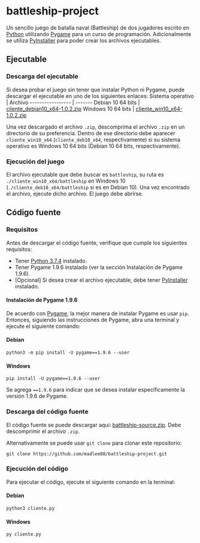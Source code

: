 # battleship-project
Un sencillo juego de batalla naval (Battleship) de dos jugadores escrito en [Python](https://www.python.org/) utilizando [Pygame](https://www.pygame.org/news) para un curso de programación. Adicionalmente se utiliza [PyInstaller](https://www.pyinstaller.org/) para poder crear los archivos ejecutables.

## Ejecutable
### Descarga del ejecutable
Si desea probar el juego sin tener que instalar Python ni Pygame, puede descargar el ejecutable en uno de los siguientes enlaces:
Sistema operativo | Archivo
----------------- | -------
Debian 10 64 bits | [cliente_debian10_x64-1.0.2.zip](https://github.com/madlee08/battleship-project/releases/download/v1.0.2/cliente_deb10_x64.zip)
Windows 10 64 bits | [cliente_win10_x64-1.0.2.zip](https://github.com/madlee08/battleship-project/releases/download/v1.0.2/cliente_win10_x64.zip)

Una vez descargado el archivo `.zip`, descomprima el archivo `.zip` en un directorio de su preferencia. Dentro de ese directorio debe aparecer `cliente_win10_x64` (`cliente_deb10_x64`, respectivamente) si su sistema operativo es Windows 10 64 bits (Debian 10 64 bits, respectivamente).

### Ejecución del juego
El archivo ejecutable que debe buscar es `battleship`, su ruta es `./cliente_win10_x64/battleship` en Windows 10 (`./cliente_deb10_x64/battleship` si es en Debian 10). Una vez encontrado el archivo, ejecute dicho archivo. El juego debe abrirse.

## Código fuente
### Requisitos
Antes de descargar el código fuente, verifique que cumple los siguientes requisitos:
- Tener [Python 3.7.4](https://www.python.org/downloads/release/python-374/) instalado.
- Tener Pygame 1.9.6 instalado (ver la sección Instalación de Pygame 1.9.6).
- [Opcional] Si desea crear el archivo ejecutable, debe tener [PyInstaller](https://www.pyinstaller.org/downloads.html) instalado.

#### Instalación de Pygame 1.9.6
De acuerdo con [Pygame](https://www.pygame.org/wiki/GettingStarted), la mejor manera de instalar Pygame es usar `pip`. Entonces, siguiendo las instrucciones de Pygame, abra una terminal y ejecute el siguiente comando:

#### Debian
```shell
python3 -m pip install -U pygame==1.9.6 --user
```
#### Windows
```shell
pip install -U pygame==1.9.6 --user
```

Se agrega `==1.9.6` para indicar que se desea instalar específicamente la versión 1.9.6 de Pygame.

### Descarga del código fuente
El código fuente se puede descargar aquí: [battleship-source.zip](https://github.com/madlee08/battleship-project/archive/main.zip). Debe descomprimir el archivo `.zip`.

Alternativamente se puede usar `git clone` para clonar este repositorio:
```shell
git clone https://github.com/madlee08/battleship-project.git
```

### Ejecución del código
Para ejecutar el código, ejecute el siguiente comando en la terminal:
#### Debian
```shell
python3 cliente.py
```

#### Windows
```shell
py cliente.py
```
